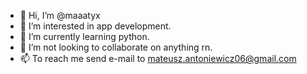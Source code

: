 - 👋 Hi, I’m @maaatyx
- 👀 I’m interested in app development.
- 🌱 I’m currently learning python.
- 💞️ I’m not looking to collaborate on anything rn.
- 📫 To reach me send e-mail to mateusz.antoniewicz06@gmail.com

<!---
maaatyx/maaatyx is a ✨ special ✨ repository because its `README.md` (this file) appears on your GitHub profile.
You can click the Preview link to take a look at your changes.
--->
